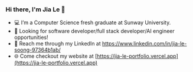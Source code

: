 ### Hi there, I'm Jia Le 👋

<!--
**TheBlitzzz/TheBlitzzz** is a ✨ _special_ ✨ repository because its `README.md` (this file) appears on your GitHub profile.

Here are some ideas to get you started:

- 🔭 I’m currently working on ...
- 🌱 I’m currently learning ...
- 👯 I’m looking to collaborate on ...
- 🤔 I’m looking for help with ...
- 💬 Ask me about ...
- 📫 How to reach me: ...
- 😄 Pronouns: ...
- ⚡ Fun fact: ...
-->
- 💻 I’m a Computer Science fresh graduate at Sunway University.
- 💼 Looking for software developer/full stack developer/AI engineer opportunities!
- 💬 Reach me through my LinkedIn at https://www.linkedin.com/in/jia-le-soong-97364b1ab/
- 🌐 Come checkout my website at [https://jia-le-portfolio.vercel.app](https://jia-le-portfolio.vercel.app)
